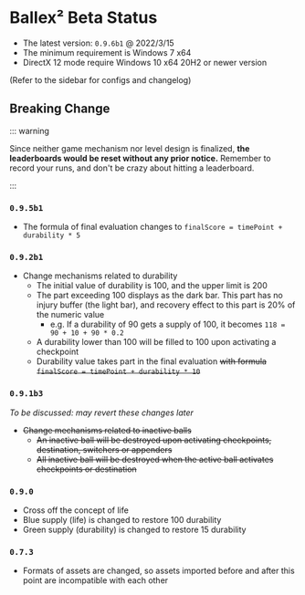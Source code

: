 # Ballex² Beta Status

- The latest version: `0.9.6b1` @ 2022/3/15
- The minimum requirement is Windows 7 x64
- DirectX 12 mode require Windows 10 x64 20H2 or newer version

(Refer to the sidebar for configs and changelog)

## Breaking Change

::: warning

Since neither game mechanism nor level design is finalized, **the leaderboards would be reset without any prior notice.** Remember to record your runs, and don't be crazy about hitting a leaderboard.

:::

### `0.9.5b1`

- The formula of final evaluation changes to `finalScore = timePoint + durability * 5`

### `0.9.2b1`

- Change mechanisms related to durability
  - The initial value of durability is 100, and the upper limit is 200
  - The part exceeding 100 displays as the dark bar. This part has no injury buffer (the light bar), and recovery effect to this part is 20% of the numeric value
    - e.g. If a durability of 90 gets a supply of 100, it becomes `118 = 90 + 10 + 90 * 0.2`
  - A durability lower than 100 will be filled to 100 upon activating a checkpoint
  - Durability value takes part in the final evaluation ~~with formula `finalScore = timePoint + durability * 10`~~

### `0.9.1b3`

_To be discussed: may revert these changes later_

- ~~Change mechanisms related to inactive balls~~
  - ~~An inactive ball will be destroyed upon activating checkpoints, destination, switchers or appenders~~
  - ~~All inactive ball will be destroyed when the active ball activates checkpoints or destination~~

### `0.9.0`

- Cross off the concept of life
- Blue supply (life) is changed to restore 100 durability
- Green supply (durability) is changed to restore 15 durability

### `0.7.3`

- Formats of assets are changed, so assets imported before and after this point are incompatible with each other
